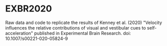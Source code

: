 # EXBR2020
Raw data and code to replicate the results of Kenney et al. (2020) "Velocity influences the relative contributions of visual and vestibular cues to self-acceleration" published in Experimental Brain Research. doi: 10.1007/s00221-020-05824-9
